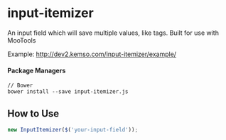 # input-itemizer
An input field which will save multiple values, like tags. Built for use with MooTools

Example: http://dev2.kemso.com/input-itemizer/example/

#### Package Managers
````
// Bower
bower install --save input-itemizer.js
````

How to Use
----------
```javascript
new InputItemizer($('your-input-field'));
 ```
